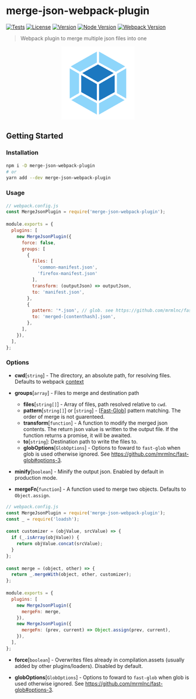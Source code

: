 # merge-json-webpack-plugin

[![Tests](https://github.com/sibiraj-s/merge-json-webpack-plugin/workflows/Tests/badge.svg)](https://github.com/sibiraj-s/merge-json-webpack-plugin/actions)
[![License](https://badgen.net/github/license/sibiraj-s/merge-json-webpack-plugin)](https://github.com/sibiraj-s/merge-json-webpack-plugin)
[![Version](https://badgen.net/npm/v/merge-json-webpack-plugin)](https://npmjs.com/merge-json-webpack-plugin)
[![Node Version](https://badgen.net/npm/node/merge-json-webpack-plugin)](https://npmjs.com/merge-json-webpack-plugin)
[![Webpack Version](https://badgen.net/badge/webpack/%3E=5/orange)](https://webpack.js.org/)

> Webpack plugin to merge multiple json files into one

<p align="center">
  <a href="https://github.com/sibiraj-s/merge-json-webpack-plugin">
    <img width="200" height="200" src="./assets/webpack.png">
  </a>
</p>

## Getting Started

### Installation

```bash
npm i -D merge-json-webpack-plugin
# or
yarn add --dev merge-json-webpack-plugin
```

### Usage

```js
// webpack.config.js
const MergeJsonPlugin = require('merge-json-webpack-plugin');

module.exports = {
  plugins: [
    new MergeJsonPlugin({
      force: false,
      groups: [
        {
          files: [
            'common-manifest.json',
            'firefox-manifest.json'
          ],
          transform: (outputJson) => outputJson,
          to: 'manifest.json',
        },
        {
          pattern: '*.json', // glob. see https://github.com/mrmlnc/fast-glob
          to: 'merged-[contenthash].json',
        },
      ],
    }),
  ],
};
```

### Options

- **cwd**[`string`] - The directory, an absolute path, for resolving files. Defaults to webpack [context](https://webpack.js.org/configuration/entry-context/#context)

- **groups**[`array`] - Files to merge and destination path

  - **files**[`string[]`] - Array of files, path resolved relative to `cwd`.
  - **pattern**[`string[]`] or [`string`] - [[Fast-Glob](https://github.com/mrmlnc/fast-glob)] pattern matching. The order of merge is not guarenteed.
  - **transform**[`function`] - A function to modify the merged json contents. The return json value is written to the output file. If the function returns a promise, it will be awaited.
  - **to**[`string`]: Destination path to write the files to.
  - **globOptions**[`GlobOptions`] - Options to foward to `fast-glob` when glob is used otherwise ignored. See https://github.com/mrmlnc/fast-glob#options-3.

- **minify**[`boolean`] - Minify the output json. Enabled by default in production mode.

- **mergeFn**[`function`] - A function used to merge two objects. Defaults to `Object.assign`.

```js
// webpack.config.js
const MergeJsonPlugin = require('merge-json-webpack-plugin');
const _ = require('loadsh');

const customizer = (objValue, srcValue) => {
  if (_.isArray(objValue)) {
    return objValue.concat(srcValue);
  }
};

const merge = (object, other) => {
  return _.mergeWith(object, other, customizer);
};

module.exports = {
  plugins: [
    new MergeJsonPlugin({
      mergeFn: merge,
    }),
    new MergeJsonPlugin({
      mergeFn: (prev, current) => Object.assign(prev, current),
    }),
  ],
};
```

- **force**[`boolean`] - Overwrites files already in compilation.assets (usually added by other plugins/loaders). Disabled by default.

- **globOptions**[`GlobOptions`] - Options to foward to `fast-glob` when glob is used otherwise ignored. See https://github.com/mrmlnc/fast-glob#options-3.
